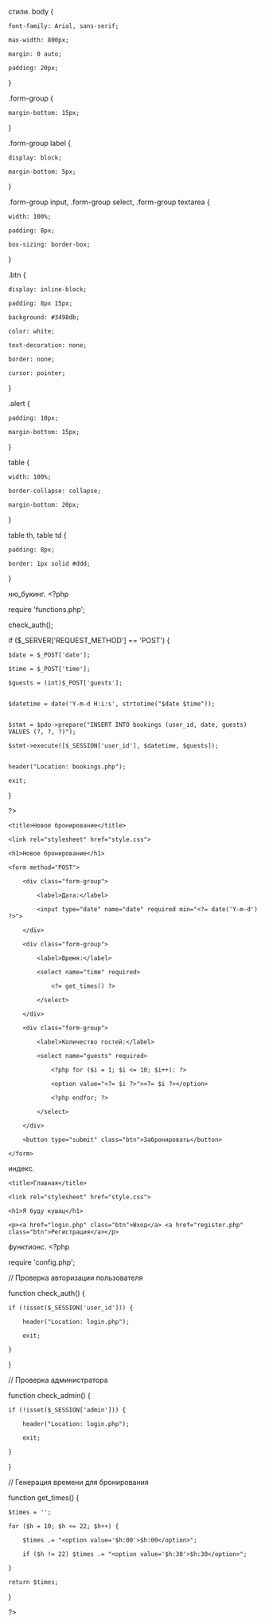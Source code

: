 стили. body {

    font-family: Arial, sans-serif;

    max-width: 800px;

    margin: 0 auto;

    padding: 20px;

}

.form-group {

    margin-bottom: 15px;

}

.form-group label {

    display: block;

    margin-bottom: 5px;

}

.form-group input, .form-group select, .form-group textarea {

    width: 100%;

    padding: 8px;

    box-sizing: border-box;

}

.btn {

    display: inline-block;

    padding: 8px 15px;

    background: #3498db;

    color: white;

    text-decoration: none;

    border: none;

    cursor: pointer;

}

.alert {

    padding: 10px;

    margin-bottom: 15px;

}

table {

    width: 100%;

    border-collapse: collapse;

    margin-bottom: 20px;

}

table th, table td {

    padding: 8px;

    border: 1px solid #ddd;

}






ню_букинг. <?php

require 'functions.php';

check_auth();

if ($_SERVER['REQUEST_METHOD'] == 'POST') {

    $date = $_POST['date'];

    $time = $_POST['time'];

    $guests = (int)$_POST['guests'];


    $datetime = date('Y-m-d H:i:s', strtotime("$date $time"));


    $stmt = $pdo->prepare("INSERT INTO bookings (user_id, date, guests) VALUES (?, ?, ?)");

    $stmt->execute([$_SESSION['user_id'], $datetime, $guests]);


    header("Location: bookings.php");

    exit;

}

?>

<!DOCTYPE html>

<html>

<head>

    <title>Новое бронирование</title>

    <link rel="stylesheet" href="style.css">

</head>

<body>

    <h1>Новое бронирование</h1>

    <form method="POST">

        <div class="form-group">

            <label>Дата:</label>

            <input type="date" name="date" required min="<?= date('Y-m-d') ?>">

        </div>

        <div class="form-group">

            <label>Время:</label>

            <select name="time" required>

                <?= get_times() ?>

            </select>

        </div>

        <div class="form-group">

            <label>Количество гостей:</label>

            <select name="guests" required>

                <?php for ($i = 1; $i <= 10; $i++): ?>

                <option value="<?= $i ?>"><?= $i ?></option>

                <?php endfor; ?>

            </select>

        </div>

        <button type="submit" class="btn">Забронировать</button>

    </form>

</body>

</html>






индекс. <?php require 'functions.php'; ?>

<!DOCTYPE html>

<html>

<head>

    <title>Главная</title>

    <link rel="stylesheet" href="style.css">

</head>

<body>

    <h1>Я буду кушац</h1>

    <p><a href="login.php" class="btn">Вход</a> <a href="register.php" class="btn">Регистрация</a></p>

</body>

</html>











функтионс. <?php

require 'config.php';

// Проверка авторизации пользователя

function check_auth() {

    if (!isset($_SESSION['user_id'])) {

        header("Location: login.php");

        exit;

    }

}

// Проверка администратора

function check_admin() {

    if (!isset($_SESSION['admin'])) {

        header("Location: login.php");

        exit;

    }

}

// Генерация времени для бронирования

function get_times() {

    $times = '';

    for ($h = 10; $h <= 22; $h++) {

        $times .= "<option value='$h:00'>$h:00</option>";

        if ($h != 22) $times .= "<option value='$h:30'>$h:30</option>";

    }

    return $times;

}

?>
